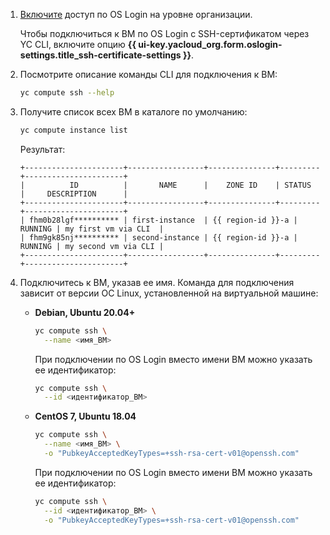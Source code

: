 1. [Включите](../../organization/operations/os-login-access.md) доступ по OS Login на уровне организации.

    Чтобы подключиться к ВМ по OS Login c SSH-сертификатом через YC CLI, включите опцию **{{ ui-key.yacloud_org.form.oslogin-settings.title_ssh-certificate-settings }}**.

1. Посмотрите описание команды CLI для подключения к ВМ:

    ```bash
    yc compute ssh --help
    ```

1. Получите список всех ВМ в каталоге по умолчанию:

    ```bash
    yc compute instance list
    ```

    Результат:

    ```text
    +----------------------+-----------------+---------------+---------+----------------------+
    |          ID          |       NAME      |    ZONE ID    | STATUS  |     DESCRIPTION      |
    +----------------------+-----------------+---------------+---------+----------------------+
    | fhm0b28lgf********** | first-instance  | {{ region-id }}-a | RUNNING | my first vm via CLI  |
    | fhm9gk85nj********** | second-instance | {{ region-id }}-a | RUNNING | my second vm via CLI |
    +----------------------+-----------------+---------------+---------+----------------------+
    ```

1. Подключитесь к ВМ, указав ее имя. Команда для подключения зависит от версии ОС Linux, установленной на виртуальной машине:

   * **Debian, Ubuntu 20.04+**

      ```bash
      yc compute ssh \
        --name <имя_ВМ>
      ```

      При подключении по OS Login вместо имени ВМ можно указать ее идентификатор:

      ```bash
      yc compute ssh \
        --id <идентификатор_ВМ>
      ```

   * **CentOS 7, Ubuntu 18.04**

      ```bash
      yc compute ssh \
        --name <имя_ВМ> \
        -o "PubkeyAcceptedKeyTypes=+ssh-rsa-cert-v01@openssh.com"
      ```

      При подключении по OS Login вместо имени ВМ можно указать ее идентификатор:

      ```bash
      yc compute ssh \
        --id <идентификатор_ВМ> \
        -o "PubkeyAcceptedKeyTypes=+ssh-rsa-cert-v01@openssh.com"
      ```